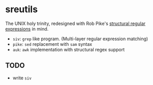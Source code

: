 # sreutils

The UNIX holy trinity, redesigned with Rob Pike's
[structural regular expressions](http://doc.cat-v.org/bell_labs/structural_regexps/)
in mind.

- `siv`: `grep` like program. (Multi-layer regular expression matching)
- `pike`: `sed` replacement with `sam` syntax
- `auk`: `awk` implementation with structural regex support

## TODO

- write `siv`

